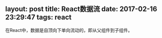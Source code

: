 layout: post
title: React数据流
date: 2017-02-16 23:29:47
tags: react
---
在React中，数据是自顶向下单向流动的，即从父组件到子组件。
<!-- more -->